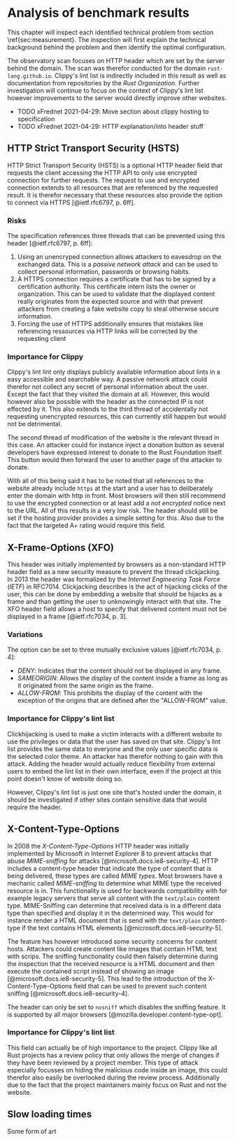 # Analysis of benchmark results
This chapter will inspect each identified technical problem from section \ref{sec:measurement}. The inspection will first explain the technical background behind the problem and then identify the optimal configuration.

The observatory scan focuses on HTTP header which are set by the server behind the domain. The scan was therefor conducted for the domain `rust-lang.github.io`. Clippy's lint list is indirectly included in this result as well as documentation from repositories by the _Rust Organization_. Further investigation will continue to focus on the context of Clippy's lint list however improvements to the server would directly improve other websites.

* TODO xFrednet 2021-04-29: Move section about clippy hosting to specification
* TODO xFrednet 2021-04-29: HTTP explanation/into header stuff

## HTTP Strict Transport Security (HSTS)
HTTP Strict Transport Security (HSTS) is a optional HTTP header field that requests the client accessing the HTTP API to only use encrypted connection for further requests. The request to use and encrypted connection extends to all resources that are referenced by the requested result. It is therefor necessary that these resources also provide the option to connect via HTTPS [@ietf.rfc6797, p. 6ff].

### Risks
The specification references three threads that can be prevented using this header [@ietf.rfc6797, p. 6ff]:

1. Using an unencryped connection allows attackers to eavesdrop on the exchanged data. This is a _passive network attack_ and can be used to collect personal information, passwords or browsing habits.
2. A HTTPS connection requires a certificate that has to be signed by a certification authority. This certificate intern lists the owner or organization. This can be used to validate that the displayed content really originates from the expected source and with that prevent attackers from creating a fake website copy to steal otherwise secure information.
3. Forcing the use of HTTPS additionally ensures that mistakes like referencing ressources via HTTP links will be corrected by the requesting client

### Importance for Clippy
Clippy's lint lint only displays publicly available information about lints in a easy accessible and searchable way. A passive network attack could therefor not collect any secret of personal information about the user. Except the fact that they visited the domain at all. However, this would however also be possible with the header as the connected IP is not effected by it. This also extends to the third thread of accidentally not requesting unencrypted resources, this can currently still happen but would not be detrimental.

The second thread of modification of the website is the relevant thread in this case. An attacker could for instance inject a donation button as several developers have expressed interest to donate to the Rust Foundation itself. This button would then forward the user to another page of the attacker to donate.

With all of this being said it has to be noted that all references to the website already include `https` at the start and a user has to deliberately enter the domain with http in front. Most browsers will then still recommend to use the encrypted connection or at least add a _not encrypted_ notice next to the URL. All of this results in a very low risk. The header should still be set if the hosting provider provides a simple setting for this. Also due to the fact that the targeted A+ rating would require this field.

<!-- TODO xFrednet 2021-04-27: Define which value the header should be set to -->

## X-Frame-Options (XFO)
This header was initially implemented by browsers as a non-standard HTTP header field as a new security measure to prevent the thread clickjacking. In 2013 the header was formalized by the _Internet Engineering Task Force_ (_IETF_) in RFC7014. Clickjacking describes is the act of hijacking clicks of the user, this can be done by embedding a website that should be hijacks as a frame and than getting the user to unknowingly interact with that site. The XFO header field allows a host to specify that delivered content must not be displayed in a frame [@ietf.rfc7034, p. 3].

### Variations
The option can be set to three mutually exclusive values [@ietf.rfc7034, p. 4]:

* _DENY_: Indicates that the content should not be displayed in any frame.
* _SAMEORIGIN_: Allows the display of the content inside a frame as long as it originated from the same origin as the frame.
* _ALLOW-FROM_: This prohibits the display of the content with the exception of the origins that are defined after the "ALLOW-FROM" value.

### Importance for Clippy's lint list
Clickhijacking is used to make a victim interacts with a different website to use the privileges or data that the user has saved on that site. Clippy's lint list provides the same data to everyone and the only user specific data is the selected color theme. An attacker has therefor nothing to gain with this attack. Adding the header would actually reduce flexibility from external users to embed the lint list in their own interface, even if the project at this point doesn't know of website doing so.

However, Clippy's lint list is just one site that's hosted under the domain, it should be investigated if other sites contain sensitive data that would require the header.

## X-Content-Type-Options
In 2008 the _X-Content-Type-Options_ HTTP header was initially implemented by Microsoft in Internet Explorer 8 to prevent attacks that abuse _MIME-sniffing_ for attacks [@microsoft.docs.ie8-security-4]. HTTP includes a content-type header that indicate the type of content that is being delivered, these types are called _MIME types_. Most browsers have a mechanic called _MIME-sniffing_ to determine what MIME type the received resource is in. This functionality is used for backwards compatibility with for example legacy servers that serve all content with the `text/plain` content type. MIME-Sniffing can determine that received data is in a different data type than specified and display it in the determined way. This would for instance render a HTML document that is send with the `text/plain` content-type if the text contains HTML elements [@microsoft.docs.ie8-security-5].

The feature has however introduced some security concerns for content hosts. Attackers could create content like images that contain HTML text with scrips. The sniffing functionality could then falsely determine during the inspection that the received resource is a HTML document and then execute the contained script instead of showing an image [@microsoft.docs.ie8-security-5]. This lead to the introduction of the X-Content-Type-Options field that can be used to prevent such content sniffing [@microsoft.docs.ie8-security-4].

The header can only be set to `nosniff` which disables the sniffing feature. It is supported by all major browsers [@mozilla.developer.content-type-opt].

### Importance for Clippy's lint list
This field can actually be of high importance to the project. Clippy like all Rust projects has a review policy that only allows the merge of changes if they have been reviewed by a project member. This type of attack especially focusses on hiding the malicious code inside an image, this could therefor also easily be overlooked during the review process. Additionally due to the fact that the project maintainers mainly focus on Rust and not the website.

## Slow loading times

Some form of art
<!--
## Technical background

Give hosting background IE the website is deployed using GH Pages etc...

## Technical problems
* Explaining the grade C from _Mozilla Observatory_
* This should definitely include scientific sources to make this a valid paper
    * The examiner noted that the paper outline seems interesting but that I need to take care to include scientific sources
* Explanation why the listed security risks are security risks

## Slow loading times (Browser debug tools)
Mention works for:
* rustfmt's website shows that fast loading times are possible -> analysis

## Running benchmarks

Hello

-->
